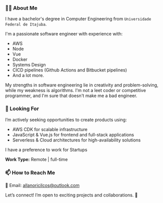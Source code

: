 ### 👨‍💻 About Me

I have a bachelor's degree in Computer Engineering from `Universidade Federal de Itajuba`.

I'm a passionate software engineer with experience with:

- AWS
- Node
- Vue
- Docker
- Systems Design
- CICD pipelines (Github Actions and Bitbucket pipelines)
- And a lot more.

My strengths in software engineering lie in creativity and problem-solving, while my weakness is algorithms. I'm not a leet coder or competitive programmer, and I'm sure that doesn't make me a bad engineer.


### 💼 Looking For

I’m actively seeking opportunities to create products using:

- AWS CDK for scalable infrastructure
- JavaScript & Vue.js for frontend and full-stack applications
- Serverless & Cloud architectures for high-availability solutions

I have a preference to work for Startups

<b>Work Type:</b> Remote | full-time


### 📫 How to Reach Me

📧 Email: allanoricilcos@outlook.com

Let’s connect! I’m open to exciting projects and collaborations. 🚀
